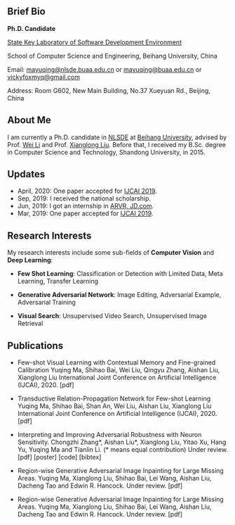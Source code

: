 ## Brief Bio
**Ph.D. Candidate**

[State Key Laboratory of Software Development Environment](http://www.nlsde.buaa.edu.cn/)

School of Computer Science and Engineering, Beihang University, China

Email: mayuqing@nlsde.buaa.edu.cn or
             mayuqing@buaa.edu.cn or
             vickyfoxmyq@gmail.com

Address: Room G602, New Main Building, No.37 Xueyuan Rd., Beijing, China

## About Me
I am currently a Ph.D. candidate in [NLSDE](http://www.nlsde.buaa.edu.cn/) at [Beihang University](https://www.buaa.edu.cn/), advised by Prof. [Wei Li](http://sites.nlsde.buaa.edu.cn/~liwei/) and Prof. [Xianglong Liu](http://sites.nlsde.buaa.edu.cn/~xlliu/). Before that, I received my B.Sc. degree in Computer Science and Technology, Shandong University, in 2015.

## Updates
* April, 2020: One paper accepted for [IJCAI 2019](https://www.ijcai20.org/).
* Sep, 2019: I received the national scholarship.
* Jun, 2019: I got an internship in [ARVR, JD.com](https://ar.jd.com/).
* Mar, 2019: One paper accepted for [IJCAI 2019](http://ijcai19.org/).

## Research Interests
My research interests include some sub-fields of **Computer Vision** and **Deep Learning**:
* **Few Shot Learning**: Classification or Detection with Limited Data, Meta Learning, Transfer Learning

* **Generative Adversarial Network**: Image Editing, Adversarial Example, Adversarial Training

* **Visual Search**: Unsupervised Video Search, Unsupervised Image Retrieval

## Publications
* Few-shot Visual Learning with Contextual Memory and Fine-grained Calibration
Yuqing Ma, Shihao Bai, Wei Liu, Qingyu Zhang, Aishan Liu, Xianglong Liu
International Joint Conference on Artificial Intelligence (IJCAI), 2020.
[pdf]

* Transductive Relation-Propagation Network for Few-shot Learning
Yuqing Ma, Shihao Bai, Shan An, Wei Liu, Aishan Liu, Xianglong Liu
International Joint Conference on Artificial Intelligence (IJCAI), 2020.
[pdf]

* Interpreting and Improving Adversarial Robustness with Neuron Sensitivity.
Chongzhi Zhang*, Aishan Liu*, Xianglong Liu, Yitao Xu, Hang Yu, Yuqing Ma and Tianlin Li. (* means equal contribution)
Under review.
[pdf] [poster] [code] [bibtex]

* Region-wise Generative Adversarial Image Inpainting for Large Missing Areas.
Yuqing Ma, Xianglong Liu, Shihao Bai, Lei Wang, Aishan Liu, Dacheng Tao and Edwin R. Hancock.
Under review.
[pdf]

* Region-wise Generative Adversarial Image Inpainting for Large Missing Areas.
Yuqing Ma, Xianglong Liu, Shihao Bai, Lei Wang, Aishan Liu, Dacheng Tao and Edwin R. Hancock.
Under review.
[pdf]
